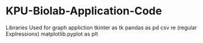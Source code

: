 # KPU-Biolab-Application-Code

Libraries Used for graph appliction
tkinter as tk
pandas as pd
csv 
re (regular Explressions)
matplotlib.pyplot as plt
